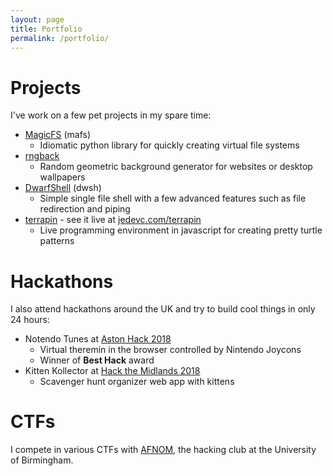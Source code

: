 ```yaml
---
layout: page
title: Portfolio
permalink: /portfolio/
---
```


# Projects

I've work on a few pet projects in my spare time:

- [MagicFS](https://github.com/jedevc/mafs) (mafs)
	- Idiomatic python library for quickly creating virtual file systems
- [rngback](https://github.com/jedevc/rngback)
	- Random geometric background generator for websites or desktop wallpapers
- [DwarfShell](https://github.com/jedevc/DwarfShell) (dwsh)
	- Simple single file shell with a few advanced features such as file
	  redirection and piping
- [terrapin](https://github.com/jedevc/terrapin) - see it live at
  [jedevc.com/terrapin](https://jedevc.com/terrapin)
	- Live programming environment in javascript for creating pretty turtle
	  patterns

# Hackathons

I also attend hackathons around the UK and try to build cool things in only 24
hours:

- Notendo Tunes at [Aston Hack 2018](https://github.com/jedevc/aston-hack-2018)
	- Virtual theremin in the browser controlled by Nintendo Joycons
	- Winner of **Best Hack** award
- Kitten Kollector at [Hack the Midlands 2018](https://github.com/jedevc/hack-the-midlands-2018)
	- Scavenger hunt organizer web app with kittens

# CTFs

I compete in various CTFs with [AFNOM](https://afnom.net), the hacking club at
the University of Birmingham.
